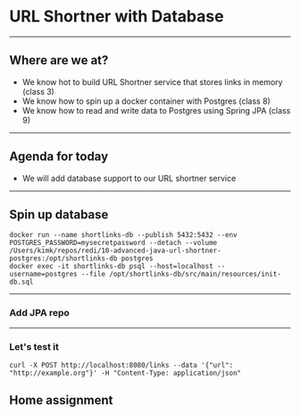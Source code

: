# URL Shortner with Database

----

## Where are we at?

* We know hot to build URL Shortner service that stores links in memory (class 3)
* We know how to spin up a docker container with Postgres (class 8)
* We know how to read and write data to Postgres using Spring JPA (class 9)

----

## Agenda for today
* We will add database support to our URL shortner service

----

## Spin up database
```
docker run --name shortlinks-db --publish 5432:5432 --env POSTGRES_PASSWORD=mysecretpassword --detach --volume /Users/kimk/repos/redi/10-advanced-java-url-shortner-postgres:/opt/shortlinks-db postgres
docker exec -it shortlinks-db psql --host=localhost --username=postgres --file /opt/shortlinks-db/src/main/resources/init-db.sql
```

----

### Add JPA repo


---

### Let's test it

```
curl -X POST http://localhost:8080/links --data '{"url": "http://example.org"}' -H "Content-Type: application/json"
```

## Home assignment
